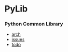 # PyLib

### Python Common Library

- [arch](./docs/arch.md)
- [issues](./docs/issues.md)
- [todo](./docs/todo.md)
